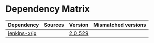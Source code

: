 # Dependency Matrix

Dependency | Sources | Version | Mismatched versions
---------- | ------- | ------- | -------------------
[jenkins-x/jx](https://github.com/jenkins-x/jx.git) |  | [2.0.529](https://github.com/jenkins-x/jx/releases/tag/v2.0.529) | 
